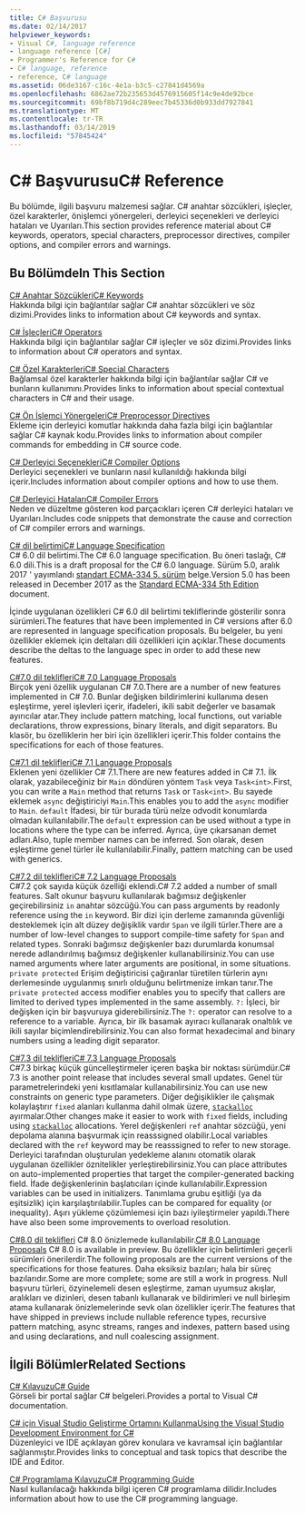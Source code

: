 ```yaml
---
title: C# Başvurusu
ms.date: 02/14/2017
helpviewer_keywords:
- Visual C#, language reference
- language reference [C#]
- Programmer's Reference for C#
- C# language, reference
- reference, C# language
ms.assetid: 06de3167-c16c-4e1a-b3c5-c27841d4569a
ms.openlocfilehash: 6862ae72b235653d4576915605f14c9e4de92bce
ms.sourcegitcommit: 69bf8b719d4c289eec7b45336d0b933dd7927841
ms.translationtype: MT
ms.contentlocale: tr-TR
ms.lasthandoff: 03/14/2019
ms.locfileid: "57845424"
---
```

# <a name="c-reference"></a><span data-ttu-id="713b2-102">C# Başvurusu</span><span class="sxs-lookup"><span data-stu-id="713b2-102">C# Reference</span></span>
<span data-ttu-id="713b2-103">Bu bölümde, ilgili başvuru malzemesi sağlar. C# anahtar sözcükleri, işleçler, özel karakterler, önişlemci yönergeleri, derleyici seçenekleri ve derleyici hataları ve Uyarıları.</span><span class="sxs-lookup"><span data-stu-id="713b2-103">This section provides reference material about C# keywords, operators, special characters, preprocessor directives, compiler options, and compiler errors and warnings.</span></span>  
  
## <a name="in-this-section"></a><span data-ttu-id="713b2-104">Bu Bölümde</span><span class="sxs-lookup"><span data-stu-id="713b2-104">In This Section</span></span>  
 [<span data-ttu-id="713b2-105">C# Anahtar Sözcükleri</span><span class="sxs-lookup"><span data-stu-id="713b2-105">C# Keywords</span></span>](../../csharp/language-reference/keywords/index.md)  
 <span data-ttu-id="713b2-106">Hakkında bilgi için bağlantılar sağlar C# anahtar sözcükleri ve söz dizimi.</span><span class="sxs-lookup"><span data-stu-id="713b2-106">Provides links to information about C# keywords and syntax.</span></span>  
  
 [<span data-ttu-id="713b2-107">C# İşleçleri</span><span class="sxs-lookup"><span data-stu-id="713b2-107">C# Operators</span></span>](../../csharp/language-reference/operators/index.md)  
 <span data-ttu-id="713b2-108">Hakkında bilgi için bağlantılar sağlar C# işleçler ve söz dizimi.</span><span class="sxs-lookup"><span data-stu-id="713b2-108">Provides links to information about C# operators and syntax.</span></span>  

 [<span data-ttu-id="713b2-109">C# Özel Karakterleri</span><span class="sxs-lookup"><span data-stu-id="713b2-109">C# Special Characters</span></span>](../../csharp/language-reference/tokens/index.md)  
 <span data-ttu-id="713b2-110">Bağlamsal özel karakterler hakkında bilgi için bağlantılar sağlar C# ve bunların kullanımını.</span><span class="sxs-lookup"><span data-stu-id="713b2-110">Provides links to information about special contextual characters in C# and their usage.</span></span>  

 [<span data-ttu-id="713b2-111">C# Ön İşlemci Yönergeleri</span><span class="sxs-lookup"><span data-stu-id="713b2-111">C# Preprocessor Directives</span></span>](../../csharp/language-reference/preprocessor-directives/index.md)  
 <span data-ttu-id="713b2-112">Ekleme için derleyici komutlar hakkında daha fazla bilgi için bağlantılar sağlar C# kaynak kodu.</span><span class="sxs-lookup"><span data-stu-id="713b2-112">Provides links to information about compiler commands for embedding in C# source code.</span></span>  
  
 [<span data-ttu-id="713b2-113">C# Derleyici Seçenekleri</span><span class="sxs-lookup"><span data-stu-id="713b2-113">C# Compiler Options</span></span>](../../csharp/language-reference/compiler-options/index.md)  
 <span data-ttu-id="713b2-114">Derleyici seçenekleri ve bunların nasıl kullanıldığı hakkında bilgi içerir.</span><span class="sxs-lookup"><span data-stu-id="713b2-114">Includes information about compiler options and how to use them.</span></span>  
  
 [<span data-ttu-id="713b2-115">C# Derleyici Hataları</span><span class="sxs-lookup"><span data-stu-id="713b2-115">C# Compiler Errors</span></span>](../../csharp/language-reference/compiler-messages/index.md)  
 <span data-ttu-id="713b2-116">Neden ve düzeltme gösteren kod parçacıkları içeren C# derleyici hataları ve Uyarıları.</span><span class="sxs-lookup"><span data-stu-id="713b2-116">Includes code snippets that demonstrate the cause and correction of C# compiler errors and warnings.</span></span>  
  
 [<span data-ttu-id="713b2-117">C# dil belirtimi</span><span class="sxs-lookup"><span data-stu-id="713b2-117">C# Language Specification</span></span>](../../../_csharplang/spec/introduction.md)  
 <span data-ttu-id="713b2-118">C# 6.0 dil belirtimi.</span><span class="sxs-lookup"><span data-stu-id="713b2-118">The C# 6.0 language specification.</span></span> <span data-ttu-id="713b2-119">Bu öneri taslağı, C# 6.0 dili.</span><span class="sxs-lookup"><span data-stu-id="713b2-119">This is a draft proposal for the C# 6.0 language.</span></span> <span data-ttu-id="713b2-120">Sürüm 5.0, aralık 2017 ' yayımlandı [standart ECMA-334 5. sürüm](https://www.ecma-international.org/publications/files/ECMA-ST/ECMA-334.pdf) belge.</span><span class="sxs-lookup"><span data-stu-id="713b2-120">Version 5.0 has been released in December 2017 as the [Standard ECMA-334 5th Edition](https://www.ecma-international.org/publications/files/ECMA-ST/ECMA-334.pdf) document.</span></span>

<span data-ttu-id="713b2-121">İçinde uygulanan özellikleri C# 6.0 dil belirtimi tekliflerinde gösterilir sonra sürümleri.</span><span class="sxs-lookup"><span data-stu-id="713b2-121">The features that have been implemented in C# versions after 6.0 are represented in language specification proposals.</span></span> <span data-ttu-id="713b2-122">Bu belgeler, bu yeni özellikler eklemek için deltaları dili özellikleri için açıklar.</span><span class="sxs-lookup"><span data-stu-id="713b2-122">These documents describe the deltas to the language spec in order to add these new features.</span></span> 

 [<span data-ttu-id="713b2-123">C#7.0 dil teklifleri</span><span class="sxs-lookup"><span data-stu-id="713b2-123">C# 7.0 Language Proposals</span></span>](../../../_csharplang/proposals/csharp-7.0/pattern-matching.md)  
 <span data-ttu-id="713b2-124">Birçok yeni özellik uygulanan C# 7.0.</span><span class="sxs-lookup"><span data-stu-id="713b2-124">There are a number of new features implemented in C# 7.0.</span></span> <span data-ttu-id="713b2-125">Bunlar değişken bildirimlerini kullanıma desen eşleştirme, yerel işlevleri içerir, ifadeleri, ikili sabit değerler ve basamak ayırıcılar atar.</span><span class="sxs-lookup"><span data-stu-id="713b2-125">They include pattern matching, local functions, out variable declarations, throw expressions, binary literals, and digit separators.</span></span> <span data-ttu-id="713b2-126">Bu klasör, bu özelliklerin her biri için özellikleri içerir.</span><span class="sxs-lookup"><span data-stu-id="713b2-126">This folder contains the specifications for each of those features.</span></span>
  
 [<span data-ttu-id="713b2-127">C#7.1 dil teklifleri</span><span class="sxs-lookup"><span data-stu-id="713b2-127">C# 7.1 Language Proposals</span></span>](../../../_csharplang/proposals/csharp-7.1/async-main.md)  
 <span data-ttu-id="713b2-128">Eklenen yeni özellikler C# 7.1.</span><span class="sxs-lookup"><span data-stu-id="713b2-128">There are new features added in C# 7.1.</span></span> <span data-ttu-id="713b2-129">İlk olarak, yazabileceğiniz bir `Main` döndüren yöntem `Task` veya `Task<int>`.</span><span class="sxs-lookup"><span data-stu-id="713b2-129">First, you can write a `Main` method that returns `Task` or `Task<int>`.</span></span> <span data-ttu-id="713b2-130">Bu sayede eklemek `async` değiştiriciyi `Main`.</span><span class="sxs-lookup"><span data-stu-id="713b2-130">This enables you to add the `async` modifier to `Main`.</span></span> <span data-ttu-id="713b2-131">`default` İfadesi, bir tür burada türü nelze odvodit konumlarda olmadan kullanılabilir.</span><span class="sxs-lookup"><span data-stu-id="713b2-131">The `default` expression can be used without a type in locations where the type can be inferred.</span></span> <span data-ttu-id="713b2-132">Ayrıca, üye çıkarsanan demet adları.</span><span class="sxs-lookup"><span data-stu-id="713b2-132">Also, tuple member names can be inferred.</span></span> <span data-ttu-id="713b2-133">Son olarak, desen eşleştirme genel türler ile kullanılabilir.</span><span class="sxs-lookup"><span data-stu-id="713b2-133">Finally, pattern matching can be used with generics.</span></span>

 [<span data-ttu-id="713b2-134">C#7.2 dil teklifleri</span><span class="sxs-lookup"><span data-stu-id="713b2-134">C# 7.2 Language Proposals</span></span>](../../../_csharplang/proposals/csharp-7.2/readonly-ref.md)  
 <span data-ttu-id="713b2-135">C#7.2 çok sayıda küçük özelliği eklendi.</span><span class="sxs-lookup"><span data-stu-id="713b2-135">C# 7.2 added a number of small features.</span></span> <span data-ttu-id="713b2-136">Salt okunur başvuru kullanılarak bağımsız değişkenler geçirebilirsiniz `in` anahtar sözcüğü.</span><span class="sxs-lookup"><span data-stu-id="713b2-136">You can pass arguments by readonly reference using the `in` keyword.</span></span> <span data-ttu-id="713b2-137">Bir dizi için derleme zamanında güvenliği desteklemek için alt düzey değişiklik vardır `Span` ve ilgili türler.</span><span class="sxs-lookup"><span data-stu-id="713b2-137">There are a number of low-level changes to support compile-time safety for `Span` and related types.</span></span> <span data-ttu-id="713b2-138">Sonraki bağımsız değişkenler bazı durumlarda konumsal nerede adlandırılmış bağımsız değişkenler kullanabilirsiniz.</span><span class="sxs-lookup"><span data-stu-id="713b2-138">You can use named arguments where later arguments are positional, in some situations.</span></span> <span data-ttu-id="713b2-139">`private protected` Erişim değiştiricisi çağıranlar türetilen türlerin aynı derlemesinde uygulanmış sınırlı olduğunu belirtmenize imkan tanır.</span><span class="sxs-lookup"><span data-stu-id="713b2-139">The `private protected` access modifier enables you to specify that callers are limited to derived types implemented in the same assembly.</span></span> <span data-ttu-id="713b2-140">`?:` İşleci, bir değişken için bir başvuruya giderebilirsiniz.</span><span class="sxs-lookup"><span data-stu-id="713b2-140">The `?:` operator can resolve to a reference to a variable.</span></span> <span data-ttu-id="713b2-141">Ayrıca, bir ilk basamak ayıracı kullanarak onaltılık ve ikili sayılar biçimlendirebilirsiniz.</span><span class="sxs-lookup"><span data-stu-id="713b2-141">You can also format hexadecimal and binary numbers using a leading digit separator.</span></span>   

 [<span data-ttu-id="713b2-142">C#7.3 dil teklifleri</span><span class="sxs-lookup"><span data-stu-id="713b2-142">C# 7.3 Language Proposals</span></span>](../../../_csharplang/proposals/csharp-7.3/blittable.md)  
 <span data-ttu-id="713b2-143">C#7.3 birkaç küçük güncelleştirmeler içeren başka bir noktası sürümdür.</span><span class="sxs-lookup"><span data-stu-id="713b2-143">C# 7.3 is another point release that includes several small updates.</span></span> <span data-ttu-id="713b2-144">Genel tür parametrelerindeki yeni kısıtlamalar kullanabilirsiniz.</span><span class="sxs-lookup"><span data-stu-id="713b2-144">You can use new constraints on generic type parameters.</span></span> <span data-ttu-id="713b2-145">Diğer değişiklikler ile çalışmak kolaylaştırır `fixed` alanları kullanma dahil olmak üzere, [ `stackalloc` ](./keywords/stackalloc.md) ayırmalar.</span><span class="sxs-lookup"><span data-stu-id="713b2-145">Other changes make it easier to work with `fixed` fields, including using [`stackalloc`](./keywords/stackalloc.md) allocations.</span></span> <span data-ttu-id="713b2-146">Yerel değişkenleri `ref` anahtar sözcüğü, yeni depolama alanına başvurmak için reasssigned olabilir.</span><span class="sxs-lookup"><span data-stu-id="713b2-146">Local variables declared with the `ref` keyword may be reasssigned to refer to new storage.</span></span> <span data-ttu-id="713b2-147">Derleyici tarafından oluşturulan yedekleme alanını otomatik olarak uygulanan özellikler öznitelikler yerleştirebilirsiniz.</span><span class="sxs-lookup"><span data-stu-id="713b2-147">You can place attributes on auto-implemented properties that target the compiler-generated backing field.</span></span> <span data-ttu-id="713b2-148">İfade değişkenlerinin başlatıcıları içinde kullanılabilir.</span><span class="sxs-lookup"><span data-stu-id="713b2-148">Expression variables can be used in initializers.</span></span> <span data-ttu-id="713b2-149">Tanımlama grubu eşitliği (ya da eşitsizlik) için karşılaştırılabilir.</span><span class="sxs-lookup"><span data-stu-id="713b2-149">Tuples can be compared for equality (or inequality).</span></span> <span data-ttu-id="713b2-150">Aşırı yükleme çözümlemesi için bazı iyileştirmeler yapıldı.</span><span class="sxs-lookup"><span data-stu-id="713b2-150">There have also been some improvements to overload resolution.</span></span>
  
 <span data-ttu-id="713b2-151">[C#8.0 dil teklifleri](../../../_csharplang/proposals/csharp-8.0/nullable-reference-types.md) C# 8.0 önizlemede kullanılabilir.</span><span class="sxs-lookup"><span data-stu-id="713b2-151">[C# 8.0 Language Proposals](../../../_csharplang/proposals/csharp-8.0/nullable-reference-types.md) C# 8.0 is available in preview.</span></span> <span data-ttu-id="713b2-152">Bu özellikler için belirtimleri geçerli sürümleri önerilerdir.</span><span class="sxs-lookup"><span data-stu-id="713b2-152">The following proposals are the current versions of the specifications for those features.</span></span> <span data-ttu-id="713b2-153">Daha eksiksiz bazıları; hala bir süreç bazılarıdır.</span><span class="sxs-lookup"><span data-stu-id="713b2-153">Some are more complete; some are still a work in progress.</span></span> <span data-ttu-id="713b2-154">Null başvuru türleri, özyinelemeli desen eşleştirme, zaman uyumsuz akışlar, aralıkları ve dizinleri, desen tabanlı kullanarak ve bildirimleri ve null birleşim atama kullanarak önizlemelerinde sevk olan özellikler içerir.</span><span class="sxs-lookup"><span data-stu-id="713b2-154">The features that have shipped in previews include nullable reference types, recursive pattern matching, async streams, ranges and indexes, pattern based using and using declarations, and null coalescing assignment.</span></span>
  
## <a name="related-sections"></a><span data-ttu-id="713b2-155">İlgili Bölümler</span><span class="sxs-lookup"><span data-stu-id="713b2-155">Related Sections</span></span>  

 [<span data-ttu-id="713b2-156">C# Kılavuzu</span><span class="sxs-lookup"><span data-stu-id="713b2-156">C# Guide</span></span>](../../csharp/index.md)  
 <span data-ttu-id="713b2-157">Görseli bir portal sağlar C# belgeleri.</span><span class="sxs-lookup"><span data-stu-id="713b2-157">Provides a portal to Visual C# documentation.</span></span>  
  
 [<span data-ttu-id="713b2-158">C# için Visual Studio Geliştirme Ortamını Kullanma</span><span class="sxs-lookup"><span data-stu-id="713b2-158">Using the Visual Studio Development Environment for C#</span></span>](/visualstudio/csharp-ide/using-the-visual-studio-development-environment-for-csharp)  
 <span data-ttu-id="713b2-159">Düzenleyici ve IDE açıklayan görev konulara ve kavramsal için bağlantılar sağlanmıştır.</span><span class="sxs-lookup"><span data-stu-id="713b2-159">Provides links to conceptual and task topics that describe the IDE and Editor.</span></span>  
  
 [<span data-ttu-id="713b2-160">C# Programlama Kılavuzu</span><span class="sxs-lookup"><span data-stu-id="713b2-160">C# Programming Guide</span></span>](../../csharp/programming-guide/index.md)  
 <span data-ttu-id="713b2-161">Nasıl kullanılacağı hakkında bilgi içeren C# programlama dilidir.</span><span class="sxs-lookup"><span data-stu-id="713b2-161">Includes information about how to use the C# programming language.</span></span>
